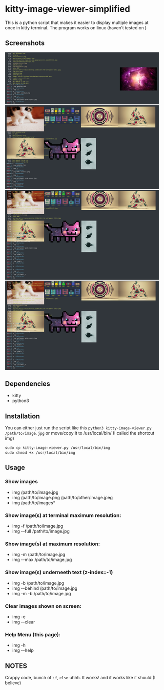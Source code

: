 # kitty-image-viewer-simplified
This is a python script that makes it easier to display multiple images at once in kitty terminal.
The program works on linux (haven't tested on )

## Screenshots

![Single image usage screenshot](/Screenhots/Screenshot_20200604_190754.png "Single image")
![Multiple images usage screenshot](/Screenhots/Screenshot_20200604_191012.png "Multiple images")
![Multiple images behind text usage screenshot](/Screenhots/Screenshot_20200604_191044.png "Multiple images behind text")
![Single image behind text terminal max usage screenshot](/Screenhots/Screenshot_20200604_191044.png "Single image behind text terminal max")


## Dependencies
- kitty
- python3

## Installation
You can either just run the script like this `python3 kitty-image-viewer.py /path/to/image.jpg`
or move/copy it to /usr/local/bin/ (I called the shortcut img)

    sudo cp kitty-image-viewer.py /usr/local/bin/img
    sudo chmod +x /usr/local/bin/img

## Usage

### Show images
- img /path/to/image.jpg
- img /path/to/image.png /path/to/other/image.jpeg
- img /path/to/images*
### Show image(s) at terminal maximum resolution:
- img -f /path/to/image.jpg
- img --full /path/to/image.jpg
### Show image(s) at maximum resolution:
- img -m /path/to/image.jpg
- img --max /path/to/image.jpg
### Show image(s) underneeth text (z-index=-1)
- img -b /path/to/image.jpg
- img --behind /path/to/image.jpg
- img -m -b /path/to/image.jpg
### Clear images shown on screen:
- img -c
- img --clear
### Help Menu (this page):
- img -h
- img --help


## NOTES
Crappy code, bunch of `if`, `else` uhhh.
It works! and it works like it should (I believe)
